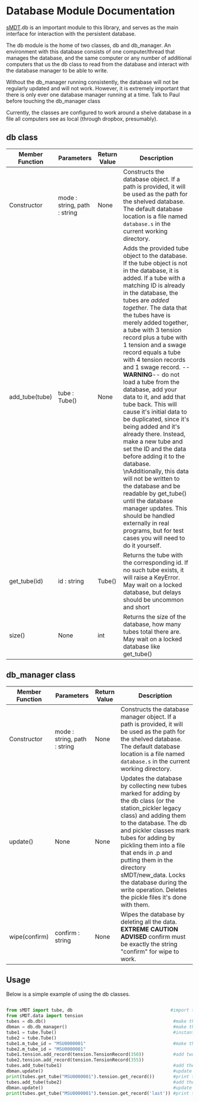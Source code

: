 Database Module Documentation
=============================

[sMDT](sMDT.md).db is an important module to this library, and serves as the main interface for interaction with the persistent database.

The db module is the home of two classes, db and db_manager. An environment with this database consists of one computer/thread that manages the database, and the same computer or any number of additional computers that us the db class to read from the database and interact with the database manager to be able to write.

Without the db_manager running consistently, the database will not be regularly updated and will not work. However, it is extremely important that there is only ever one database manager running at a time. Talk to Paul before touching the db_manager class

Currently, the classes are configured to work around a shelve database in a file all computers see as local (through dropbox, presumably).



db class
--------

Member Function | Parameters | Return Value | Description
---|---|---|---
Constructor | mode : string, path : string | None | Constructs the database object. If a path is provided, it will be used as the path for the shelved database. The default database location is a file named `database.s` in the current working directory.
add_tube(tube) | tube : Tube() | None | Adds the provided tube object to the database. If the tube object is not in the database, it is added. If a tube with a matching ID is already in the database, the tubes are *added together.* The data that the tubes have is merely added together, a tube with 3 tension record plus a tube with 1 tension and a swage record equals a tube with 4 tension records and 1 swage record. --**WARNING**-- do not load a tube from the database, add your data to it, and add that tube back. This will cause it's initial data to be duplicated, since it's being added and it's already there. Instead, make a new tube and set the ID and the data before adding it to the database. \nAdditionally, this data will not be written to the database and be readable by get_tube() until the database manager updates. This should be handled externally in real programs, but for test cases you will need to do it yourself. 
get_tube(id) | id : string | Tube() | Returns the tube with the corresponding id. If no such tube exists, it will raise a KeyError. May wait on a locked database, but delays should be uncommon and short
size() | None | int | Returns the size of the database, how many tubes total there are. May wait on a locked database like get_tube()

db_manager class
----------------

Member Function | Parameters | Return Value | Description
---|---|---|---
Constructor | mode : string, path : string | None | Constructs the database manager object. If a path is provided, it will be used as the path for the shelved database. The default database location is a file named `database.s` in the current working directory.
update() | None | None | Updates the database by collecting new tubes marked for adding by the db class (or the station_pickler legacy class) and adding them to the database. The db and pickler classes mark tubes for adding by pickling them into a file that ends in .p and putting them in the directory sMDT/new_data. Locks the database during the write operation. Deletes the pickle files it's done with them.
wipe(confirm) | confirm : string | None | Wipes the database by deleting all the data. **EXTREME CAUTION ADVISED** confirm must be exactly the string "confirm" for wipe to work. 

Usage
-----
Below is a simple example of using the db classes.
```python

from sMDT import tube, db                                     #import the relevant modules
from sMDT.data import tension
tubes = db.db()                                                #make the database object
dbman = db.db_manager()                                        #make the db manager object. NOT NEEDED IF ON THE REAL LAB SYSTEM OR ANY OUTSIDE THE TEST ENVIRONMENT, WILL BE RAN BY THE DATABASE MANAGER PROGRAM
tube1 = tube.Tube()                                            #instantiate tubes
tube2 = tube.Tube()
tube1.m_tube_id = "MSU0000001"                                 #make them both have them same ID
tube2.m_tube_id = "MSU0000001"
tube1.tension.add_record(tension.TensionRecord(350))           #add two different tension records
tube2.tension.add_record(tension.TensionRecord(355))
tubes.add_tube(tube1)                                          #add the first tube
dbman.update()                                                 #update the database. NOT NEEDED ON REAL LAB SYSTEM
print(tubes.get_tube("MSU0000001").tension.get_record())       #print the tube's tension record, should be 350
tubes.add_tube(tube2)                                          #add the first tube
dbman.update()                                                 #update the database. NOT NEEDED ON REAL LAB SYSTEM
print(tubes.get_tube("MSU0000001").tension.get_record('last')) #print the tube's last tension record, should be 355 now
```
